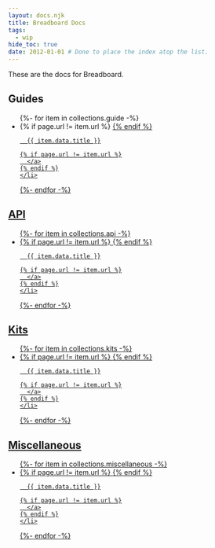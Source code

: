 ```yaml
---
layout: docs.njk
title: Breadboard Docs
tags:
  - wip
hide_toc: true
date: 2012-01-01 # Done to place the index atop the list.
---
```


These are the docs for Breadboard.

<h2>Guides</h2>
<ul>
{%- for item in collections.guide -%}
  <li>
    {% if page.url != item.url %}
      <a href="/breadboard{{ item.url }}">
    {% endif %}

      {{ item.data.title }}

    {% if page.url != item.url %}
      </a>
    {% endif %}
    </li>

{%- endfor -%}

</ul>

<h2>API</h2>
<ul>
{%- for item in collections.api -%}
  <li>
    {% if page.url != item.url %}
      <a href="/breadboard{{ item.url }}">
    {% endif %}

      {{ item.data.title }}

    {% if page.url != item.url %}
      </a>
    {% endif %}
    </li>

{%- endfor -%}

</ul>

<h2>Kits</h2>
<ul>
{%- for item in collections.kits -%}
  <li>
    {% if page.url != item.url %}
      <a href="/breadboard{{ item.url }}">
    {% endif %}

      {{ item.data.title }}

    {% if page.url != item.url %}
      </a>
    {% endif %}
    </li>

{%- endfor -%}

</ul>

<h2>Miscellaneous</h2>
<ul>
{%- for item in collections.miscellaneous -%}
  <li>
    {% if page.url != item.url %}
      <a href="/breadboard{{ item.url }}">
    {% endif %}

      {{ item.data.title }}

    {% if page.url != item.url %}
      </a>
    {% endif %}
    </li>

{%- endfor -%}

</ul>
